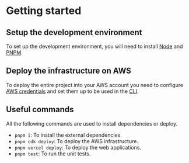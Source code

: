 # Getting started

## Setup the development environment

To set up the development environment, you will need to install [Node](https://nodejs.org/en/download/)
and [PNPM](https://pnpm.io/installation).

## Deploy the infrastructure on AWS

To deploy the entire project into your AWS account you need to
configure [AWS credentials](https://docs.aws.amazon.com/cli/latest/userguide/cli-configure-quickstart.html#cli-configure-quickstart-creds)
and set them up to be used in the [CLI](https://docs.aws.amazon.com/cli/latest/userguide/cli-configure-envvars.html).

## Useful commands

All the following commands are used to install dependencies or deploy.

- `pnpm i`: To install the external dependencies.
- `pnpm cdk deploy`: To deploy the AWS infrastructure.
- `pnpm vercel deploy`: To deploy the web applications.
- `pnpm test`: To run the unit tests.
